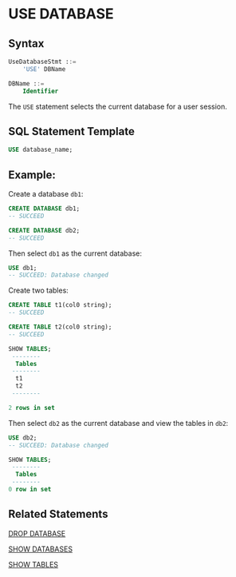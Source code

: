 # USE DATABASE

## Syntax

```sql
UseDatabaseStmt ::=
    'USE' DBName

DBName ::=
    Identifier
```

The `USE` statement selects the current database for a user session.

## SQL Statement Template

```sql
USE database_name;
```

## Example:

Create a database `db1`:

```sql
CREATE DATABASE db1;
-- SUCCEED

CREATE DATABASE db2;
-- SUCCEED
```

Then select `db1` as the current database:

```sql
USE db1;
-- SUCCEED: Database changed
```

Create two tables:

```sql
CREATE TABLE t1(col0 string);
-- SUCCEED

CREATE TABLE t2(col0 string);
-- SUCCEED

SHOW TABLES;
 --------
  Tables
 --------
  t1
  t2
 --------

2 rows in set
```

Then select `db2` as the current database and view the tables in `db2`:

```sql
USE db2;
-- SUCCEED: Database changed

SHOW TABLES;
 -------- 
  Tables  
 -------- 
0 row in set
```

## Related Statements

[DROP DATABASE](./DROP_DATABASE_STATEMENT.md)

[SHOW DATABASES](./SHOW_DATABASES_STATEMENT.md)

[SHOW TABLES](./SHOW_TABLES_STATEMENT.md)